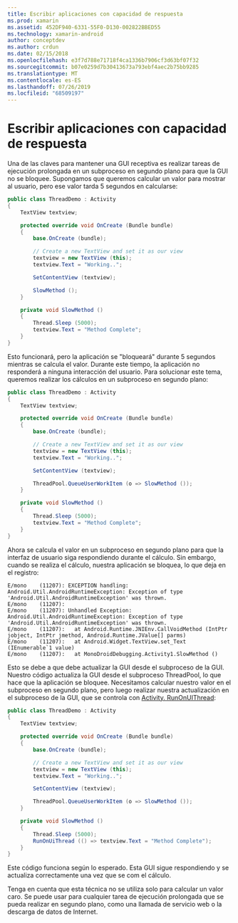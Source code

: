 ```yaml
---
title: Escribir aplicaciones con capacidad de respuesta
ms.prod: xamarin
ms.assetid: 452DF940-6331-55F0-D130-002822BBED55
ms.technology: xamarin-android
author: conceptdev
ms.author: crdun
ms.date: 02/15/2018
ms.openlocfilehash: e3f7d788e71718f4ca1336b7906cf3d63bf07f32
ms.sourcegitcommit: b07e0259d7b30413673a793ebf4aec2b75bb9285
ms.translationtype: MT
ms.contentlocale: es-ES
ms.lasthandoff: 07/26/2019
ms.locfileid: "68509197"
---
```

# <a name="writing-responsive-applications"></a>Escribir aplicaciones con capacidad de respuesta

Una de las claves para mantener una GUI receptiva es realizar tareas de ejecución prolongada en un subproceso en segundo plano para que la GUI no se bloquee. Supongamos que queremos calcular un valor para mostrar al usuario, pero ese valor tarda 5 segundos en calcularse:

```csharp
public class ThreadDemo : Activity
{
    TextView textview;

    protected override void OnCreate (Bundle bundle)
    {
        base.OnCreate (bundle);

        // Create a new TextView and set it as our view
        textview = new TextView (this);
        textview.Text = "Working..";

        SetContentView (textview);

        SlowMethod ();
    }

    private void SlowMethod ()
    {
        Thread.Sleep (5000);
        textview.Text = "Method Complete";
    }
}
```

Esto funcionará, pero la aplicación se "bloqueará" durante 5 segundos mientras se calcula el valor. Durante este tiempo, la aplicación no responderá a ninguna interacción del usuario. Para solucionar este tema, queremos realizar los cálculos en un subproceso en segundo plano:

```csharp
public class ThreadDemo : Activity
{
    TextView textview;

    protected override void OnCreate (Bundle bundle)
    {
        base.OnCreate (bundle);

        // Create a new TextView and set it as our view
        textview = new TextView (this);
        textview.Text = "Working..";

        SetContentView (textview);

        ThreadPool.QueueUserWorkItem (o => SlowMethod ());
    }

    private void SlowMethod ()
    {
        Thread.Sleep (5000);
        textview.Text = "Method Complete";
    }
}
```

Ahora se calcula el valor en un subproceso en segundo plano para que la interfaz de usuario siga respondiendo durante el cálculo. Sin embargo, cuando se realiza el cálculo, nuestra aplicación se bloquea, lo que deja en el registro:

```shell
E/mono    (11207): EXCEPTION handling: Android.Util.AndroidRuntimeException: Exception of type 'Android.Util.AndroidRuntimeException' was thrown.
E/mono    (11207):
E/mono    (11207): Unhandled Exception: Android.Util.AndroidRuntimeException: Exception of type 'Android.Util.AndroidRuntimeException' was thrown.
E/mono    (11207):   at Android.Runtime.JNIEnv.CallVoidMethod (IntPtr jobject, IntPtr jmethod, Android.Runtime.JValue[] parms)
E/mono    (11207):   at Android.Widget.TextView.set_Text (IEnumerable`1 value)
E/mono    (11207):   at MonoDroidDebugging.Activity1.SlowMethod ()
```

Esto se debe a que debe actualizar la GUI desde el subproceso de la GUI. Nuestro código actualiza la GUI desde el subproceso ThreadPool, lo que hace que la aplicación se bloquee. Necesitamos calcular nuestro valor en el subproceso en segundo plano, pero luego realizar nuestra actualización en el subproceso de la GUI, que se controla con [Activity. RunOnUIThread](xref:Android.App.Activity.RunOnUiThread*):

```csharp
public class ThreadDemo : Activity
{
    TextView textview;

    protected override void OnCreate (Bundle bundle)
    {
        base.OnCreate (bundle);

        // Create a new TextView and set it as our view
        textview = new TextView (this);
        textview.Text = "Working..";

        SetContentView (textview);

        ThreadPool.QueueUserWorkItem (o => SlowMethod ());
    }

    private void SlowMethod ()
    {
        Thread.Sleep (5000);
        RunOnUiThread (() => textview.Text = "Method Complete");
    }
}
```

Este código funciona según lo esperado. Esta GUI sigue respondiendo y se actualiza correctamente una vez que se com el cálculo.

Tenga en cuenta que esta técnica no se utiliza solo para calcular un valor caro. Se puede usar para cualquier tarea de ejecución prolongada que se pueda realizar en segundo plano, como una llamada de servicio web o la descarga de datos de Internet.
